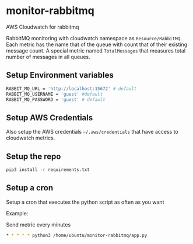 # monitor-rabbitmq
AWS Cloudwatch for rabbitmq

RabbitMQ monitoring with cloudwatch namespace as `Resource/RabbitMQ`. Each metric has the name that of the queue with count that of their existing message count. A special metric named `TotalMessages` that measures total number of messages in all queues. 

## Setup Environment variables
```bash
RABBIT_MQ_URL = 'http://localhost:15672' # default
RABBIT_MQ_USERNAME = 'guest' #default
RABBIT_MQ_PASSWORD = 'guest' # default
```

## Setup AWS Credentials
Also setup the AWS credentials `~/.aws/credentials` that have access to cloudwatch metrics.

## Setup the repo
```bash
pip3 install -r requirements.txt
```

## Setup a cron
Setup a cron that executes the python script as often as you want

Example:

Send metric every minutes
```bash
* * * * * python3 /home/ubuntu/monitor-rabbitmq/app.py
```

